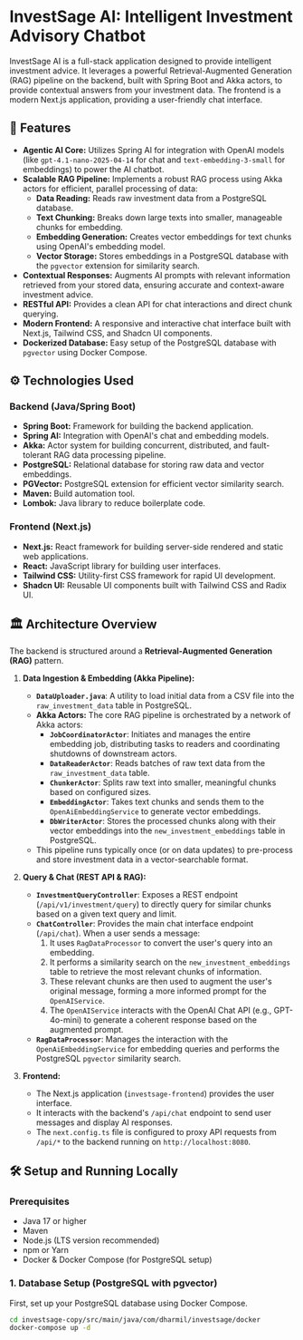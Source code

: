 # InvestSage AI: Intelligent Investment Advisory Chatbot

InvestSage AI is a full-stack application designed to provide intelligent investment advice. It leverages a powerful Retrieval-Augmented Generation (RAG) pipeline on the backend, built with Spring Boot and Akka actors, to provide contextual answers from your investment data. The frontend is a modern Next.js application, providing a user-friendly chat interface.

## 🚀 Features

* **Agentic AI Core:** Utilizes Spring AI for integration with OpenAI models (like `gpt-4.1-nano-2025-04-14` for chat and `text-embedding-3-small` for embeddings) to power the AI chatbot.
* **Scalable RAG Pipeline:** Implements a robust RAG process using Akka actors for efficient, parallel processing of data:
    * **Data Reading:** Reads raw investment data from a PostgreSQL database.
    * **Text Chunking:** Breaks down large texts into smaller, manageable chunks for embedding.
    * **Embedding Generation:** Creates vector embeddings for text chunks using OpenAI's embedding model.
    * **Vector Storage:** Stores embeddings in a PostgreSQL database with the `pgvector` extension for similarity search.
* **Contextual Responses:** Augments AI prompts with relevant information retrieved from your stored data, ensuring accurate and context-aware investment advice.
* **RESTful API:** Provides a clean API for chat interactions and direct chunk querying.
* **Modern Frontend:** A responsive and interactive chat interface built with Next.js, Tailwind CSS, and Shadcn UI components.
* **Dockerized Database:** Easy setup of the PostgreSQL database with `pgvector` using Docker Compose.

## ⚙️ Technologies Used

### Backend (Java/Spring Boot)

* **Spring Boot:** Framework for building the backend application.
* **Spring AI:** Integration with OpenAI's chat and embedding models.
* **Akka:** Actor system for building concurrent, distributed, and fault-tolerant RAG data processing pipeline.
* **PostgreSQL:** Relational database for storing raw data and vector embeddings.
* **PGVector:** PostgreSQL extension for efficient vector similarity search.
* **Maven:** Build automation tool.
* **Lombok:** Java library to reduce boilerplate code.

### Frontend (Next.js)

* **Next.js:** React framework for building server-side rendered and static web applications.
* **React:** JavaScript library for building user interfaces.
* **Tailwind CSS:** Utility-first CSS framework for rapid UI development.
* **Shadcn UI:** Reusable UI components built with Tailwind CSS and Radix UI.

## 🏛️ Architecture Overview

The backend is structured around a **Retrieval-Augmented Generation (RAG)** pattern.

1.  **Data Ingestion & Embedding (Akka Pipeline):**
    * **`DataUploader.java`**: A utility to load initial data from a CSV file into the `raw_investment_data` table in PostgreSQL.
    * **Akka Actors:** The core RAG pipeline is orchestrated by a network of Akka actors:
        * **`JobCoordinatorActor`**: Initiates and manages the entire embedding job, distributing tasks to readers and coordinating shutdowns of downstream actors.
        * **`DataReaderActor`**: Reads batches of raw text data from the `raw_investment_data` table.
        * **`ChunkerActor`**: Splits raw text into smaller, meaningful chunks based on configured sizes.
        * **`EmbeddingActor`**: Takes text chunks and sends them to the `OpenAiEmbeddingService` to generate vector embeddings.
        * **`DbWriterActor`**: Stores the processed chunks along with their vector embeddings into the `new_investment_embeddings` table in PostgreSQL.
    * This pipeline runs typically once (or on data updates) to pre-process and store investment data in a vector-searchable format.

2.  **Query & Chat (REST API & RAG):**
    * **`InvestmentQueryController`**: Exposes a REST endpoint (`/api/v1/investment/query`) to directly query for similar chunks based on a given text query and limit.
    * **`ChatController`**: Provides the main chat interface endpoint (`/api/chat`). When a user sends a message:
        1.  It uses `RagDataProcessor` to convert the user's query into an embedding.
        2.  It performs a similarity search on the `new_investment_embeddings` table to retrieve the most relevant chunks of information.
        3.  These relevant chunks are then used to augment the user's original message, forming a more informed prompt for the `OpenAIService`.
        4.  The `OpenAIService` interacts with the OpenAI Chat API (e.g., GPT-4o-mini) to generate a coherent response based on the augmented prompt.
    * **`RagDataProcessor`**: Manages the interaction with the `OpenAiEmbeddingService` for embedding queries and performs the PostgreSQL `pgvector` similarity search.

3.  **Frontend:**
    * The Next.js application (`investsage-frontend`) provides the user interface.
    * It interacts with the backend's `/api/chat` endpoint to send user messages and display AI responses.
    * The `next.config.ts` file is configured to proxy API requests from `/api/*` to the backend running on `http://localhost:8080`.

## 🛠️ Setup and Running Locally

### Prerequisites

* Java 17 or higher
* Maven
* Node.js (LTS version recommended)
* npm or Yarn
* Docker & Docker Compose (for PostgreSQL setup)

### 1. Database Setup (PostgreSQL with pgvector)

First, set up your PostgreSQL database using Docker Compose.

```bash
cd investsage-copy/src/main/java/com/dharmil/investsage/docker
docker-compose up -d